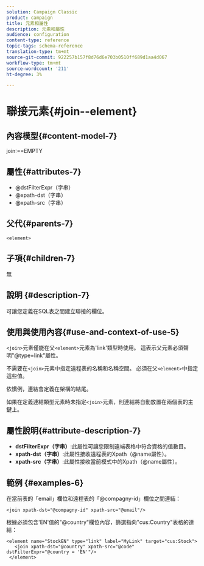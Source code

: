 ```yaml
---
solution: Campaign Classic
product: campaign
title: 元素和屬性
description: 元素和屬性
audience: configuration
content-type: reference
topic-tags: schema-reference
translation-type: tm+mt
source-git-commit: 922257b157f8d76d6e703b0510ff689d1aa4d067
workflow-type: tm+mt
source-wordcount: '211'
ht-degree: 3%

---
```



# 聯接元素{#join--element}

## 內容模型{#content-model-7}

join:==EMPTY

## 屬性{#attributes-7}

* @dstFilterExpr（字串）
* @xpath-dst（字串）
* @xpath-src（字串）

## 父代{#parents-7}

`<element>`

## 子項{#children-7}

無

## 說明 {#description-7}

可讓您定義在SQL表之間建立聯接的欄位。

## 使用與使用內容{#use-and-context-of-use-5}

`<join>`元素僅能在父`<element>`元素為&#39;link&#39;類型時使用。 這表示父元素必須聲明&quot;@type=link&quot;屬性。

不需要在`<join>`元素中指定遠程表的名稱和名稱空間。 必須在父`<element>`中指定這些值。

依慣例，連結會定義在架構的結尾。

如果在定義連結類型元素時未指定`<join>`元素，則連結將自動放置在兩個表的主鍵上。

## 屬性說明{#attribute-description-7}

* **dstFilterExpr（字串）**:此屬性可讓您限制遠端表格中符合資格的值數目。
* **xpath-dst（字串）**:此屬性接收遠程表的Xpath（@name屬性）。
* **xpath-src（字串）**:此屬性接收當前模式中的Xpath（@name屬性）。

## 範例 {#examples-6}

在當前表的「email」欄位和遠程表的「@compagny-id」欄位之間連結：

```
<join xpath-dst="@compagny-id" xpath-src="@email"/>
```

根據必須包含&#39;EN&#39;值的&quot;@country&quot;欄位內容，篩選指向&quot;cus:Country&quot;表格的連結：

```
<element name="StockEN" type="link" label="MyLink" target="cus:Stock">
   <join xpath-dst="@country" xpath-src="@code" dstFilterExpr="@country = 'EN'"/>
 </element>
```
